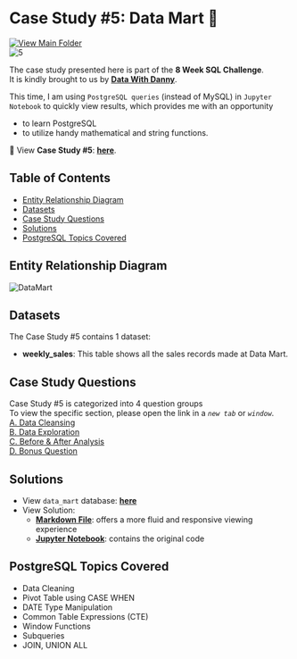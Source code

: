 # Case Study #5: Data Mart 🧺
[![View Main Folder](https://img.shields.io/badge/View-Main_Folder-F5788D.svg?logo=GitHub)](https://github.com/chanronnie/8WeekSQLChallenge)</br>
![5](https://github.com/chanronnie/8WeekSQLChallenge/assets/121308347/a07627c4-27c5-47f5-a6f8-dc3379831287)


The case study presented here is part of the **8 Week SQL Challenge**.\
It is kindly brought to us by [**Data With Danny**](https://8weeksqlchallenge.com).

This time, I am using `PostgreSQL queries` (instead of MySQL) in `Jupyter Notebook` to quickly view results, which provides me with an opportunity 
  - to learn PostgreSQL
  - to utilize handy mathematical and string functions.


🧺 View **Case Study #5**: [**here**](https://8weeksqlchallenge.com/case-study-5/).

## Table of Contents
* [Entity Relationship Diagram](#entity-relationship-diagram)
* [Datasets](#datasets)
* [Case Study Questions](#case-study-questions)
* [Solutions](#solutions)
* [PostgreSQL Topics Covered](#postgresql-topics-covered)


## Entity Relationship Diagram
![DataMart](https://github.com/chanronnie/8WeekSQLChallenge/assets/121308347/b0bb72b8-e579-41c6-99f0-ce73718f0d73)


## Datasets
The Case Study #5 contains 1 dataset:
- **weekly_sales**: This table shows all the sales records made at Data Mart.


## Case Study Questions
Case Study #5 is categorized into 4 question groups\
To view the specific section, please open the link in a *`new tab`* or *`window`*.\
[A. Data Cleansing](CaseStudy5_solutions.md#A)\
[B. Data Exploration](CaseStudy5_solutions.md#B)\
[C. Before & After Analysis](CaseStudy5_solutions.md#C)\
[D. Bonus Question](CaseStudy5_solutions.md#D)

## Solutions
- View `data_mart` database: [**here**](CaseStudy5_schema.sql)
- View Solution:
    - [**Markdown File**](CaseStudy5_solutions.md): offers a more fluid and responsive viewing experience
    - [**Jupyter Notebook**](CaseStudy5_solutions.ipynb): contains the original code


## PostgreSQL Topics Covered
- Data Cleaning
- Pivot Table using CASE WHEN
- DATE Type Manipulation
- Common Table Expressions (CTE)
- Window Functions
- Subqueries
- JOIN, UNION ALL
